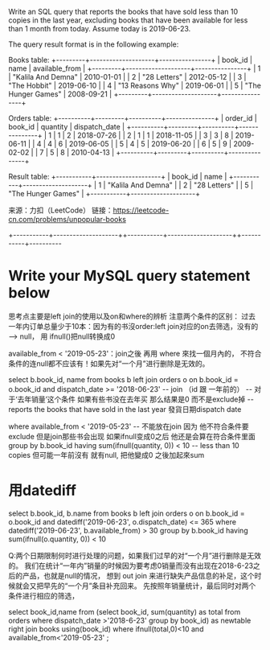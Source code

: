 Write an SQL query that reports the books that have sold less than 10 copies in the last year, excluding books that have been available for less than 1 month from today. Assume today is 2019-06-23.

The query result format is in the following example:

Books table:
+---------+--------------------+----------------+
| book_id | name               | available_from |
+---------+--------------------+----------------+
| 1       | "Kalila And Demna" | 2010-01-01     |
| 2       | "28 Letters"       | 2012-05-12     |
| 3       | "The Hobbit"       | 2019-06-10     |
| 4       | "13 Reasons Why"   | 2019-06-01     |
| 5       | "The Hunger Games" | 2008-09-21     |
+---------+--------------------+----------------+

Orders table:
+----------+---------+----------+---------------+
| order_id | book_id | quantity | dispatch_date |
+----------+---------+----------+---------------+
| 1        | 1       | 2        | 2018-07-26    |
| 2        | 1       | 1        | 2018-11-05    |
| 3        | 3       | 8        | 2019-06-11    |
| 4        | 4       | 6        | 2019-06-05    |
| 5        | 4       | 5        | 2019-06-20    |
| 6        | 5       | 9        | 2009-02-02    |
| 7        | 5       | 8        | 2010-04-13    |
+----------+---------+----------+---------------+

Result table:
+-----------+--------------------+
| book_id   | name               |
+-----------+--------------------+
| 1         | "Kalila And Demna" |
| 2         | "28 Letters"       |
| 5         | "The Hunger Games" |
+-----------+--------------------+

来源：力扣（LeetCode）
链接：https://leetcode-cn.com/problems/unpopular-books


+-----------+--------------------++-----------+--------------------++-----------+----------
# Write your MySQL query statement below

思考点主要是left join的使用以及on和where的辨析
注意两个条件的区别：
过去一年内订单总量少于10本：因为有的书沒order:left join对应的on去筛选，没有的 --> null，
用 ifnull()把null转换成0

available_from < '2019-05-23'：join之後 再用 where 來找一個月內的，
不符合条件的连null都不应该有！如果先对“一个月”进行删除是无效的。

select b.book_id, name
from books b 
left join orders o
on b.book_id = o.book_id and dispatch_date >= '2018-06-23' -- join （id 跟 一年前的） 
 -- 对于‘去年销量’这个条件 如果有些书没在去年买 那么结果是0  而不是exclude掉
 -- reports the books that have sold in the last year 發貨日期dispatch date
 
where available_from < '2019-05-23' -- 不能放在join 因为 他不符合条件要exclude 但是join那些书会出现 如果ifnull变成0之后 他还是会算在符合条件里面
group by b.book_id
having sum(ifnull(quantity, 0)) < 10  --  less than 10 copies 但可能一年前沒有 就有null, 把他變成0 之後加起來sum


# 用datediff 
select b.book_id, b.name
from books b 
left join orders o 
on b.book_id = o.book_id 
and datediff('2019-06-23', o.dispatch_date) <= 365
where datediff('2019-06-23', b.available_from) > 30
group by b.book_id 
having sum(ifnull(o.quantity, 0)) < 10


Q:两个日期限制何时进行处理的问题，如果我们过早的对“一个月”进行删除是无效的。
我们在统计“一年内”销量的时候因为要考虑0销量而没有出现在2018-6-23之后的产品，也就是null的情况，
想到 out join 来进行缺失产品信息的补足，这个时候就会又把早先的“一个月”条目补充回来。
先按照年销量统计，最后同时对两个条件进行相应的筛选，

select book_id,name from
    (select book_id, sum(quantity) as total 
    from orders
    where dispatch_date >'2018-6-23' 
    group by book_id) 
    as newtable
right join books using(book_id)
where ifnull(total,0)<10 and available_from<'2019-05-23'
;
